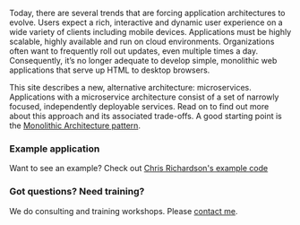 ---
---
Today, there are several trends that are forcing application architectures to evolve.
Users expect a rich, interactive and dynamic user experience on a wide variety of clients including mobile devices.
Applications must be highly scalable, highly available and run on cloud environments.
Organizations often want to frequently roll out updates, even multiple times a day.
Consequently, it’s no longer adequate to develop simple, monolithic web applications that serve up HTML to desktop browsers.

This site describes a new, alternative architecture: microservices.
Applications with a microservice architecture consist of a set of narrowly focused, independently deployable services.
Read on to find out more about this approach and its associated trade-offs.
A good starting point is the [Monolithic Architecture pattern](/patterns/monolithic.html).

### Example application

Want to see an example? Check out [Chris Richardson's example code](microservices/news/2015/01/15/example-microservice-app.html)

### Got questions? Need training?

We do consulting and training workshops.
Please [contact me](http://www.chrisrichardson.net/training.html).
